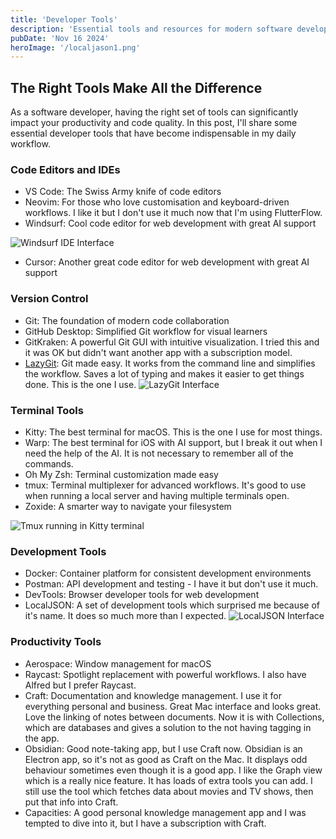 ```yaml
---
title: 'Developer Tools'
description: 'Essential tools and resources for modern software development'
pubDate: 'Nov 16 2024'
heroImage: '/localjason1.png'
---
```


## The Right Tools Make All the Difference

As a software developer, having the right set of tools can significantly impact your productivity and code quality. In this post, I'll share some essential developer tools that have become indispensable in my daily workflow.

### Code Editors and IDEs
- VS Code: The Swiss Army knife of code editors
- Neovim: For those who love customisation and keyboard-driven workflows. I like it but I don't use it much now that I'm using FlutterFlow.
- Windsurf: Cool code editor for web development with great AI support

![Windsurf IDE Interface](/windsurf1.png)

- Cursor: Another great code editor for web development with great AI support

### Version Control
- Git: The foundation of modern code collaboration
- GitHub Desktop: Simplified Git workflow for visual learners
- GitKraken: A powerful Git GUI with intuitive visualization. I tried this and it was OK but didn't want another app with a subscription model.
- [LazyGit](/blog/lazygit): Git made easy. It works from the command line and simplifies the workflow. Saves a lot of typing and makes it easier to get things done. This is the one I use.
![LazyGit Interface](/lazygit1.png)

### Terminal Tools
- Kitty: The best terminal for macOS. This is the one I use for most things.
- Warp: The best terminal for iOS with AI support, but I break it out when I need the help of the AI. It is not necessary to remember all of the commands.
- Oh My Zsh: Terminal customization made easy
- tmux: Terminal multiplexer for advanced workflows. It's good to use when running a local server and having multiple terminals open.
- Zoxide: A smarter way to navigate your filesystem

![Tmux running in Kitty terminal](/tmuxinkitty.png)

### Development Tools
- Docker: Container platform for consistent development environments
- Postman: API development and testing - I have it but don't use it much.
- DevTools: Browser developer tools for web development
- LocalJSON: A set of development tools which surprised me because of it's name. It does so much more than I expected.
![LocalJSON Interface](/localjason1.png)



### Productivity Tools
- Aerospace: Window management for macOS
- Raycast: Spotlight replacement with powerful workflows. I also have Alfred but I prefer Raycast.
- Craft: Documentation and knowledge management. I use it for everything personal and business. Great Mac interface and looks great. Love the linking of notes between documents. Now it is with Collections, which are databases and gives a solution to the not having tagging in the app.
- Obsidian: Good note-taking app, but I use Craft now. Obsidian is an Electron app, so it's not as good as Craft on the Mac. It displays odd behaviour sometimes even though it is a good app. I like the Graph view which is a really nice feature. It has loads of extra tools you can add. I still use the tool which fetches data about movies and TV shows, then put that info into Craft.
- Capacities: A good personal knowledge management app and I was tempted to dive into it, but I have a subscription with Craft.
